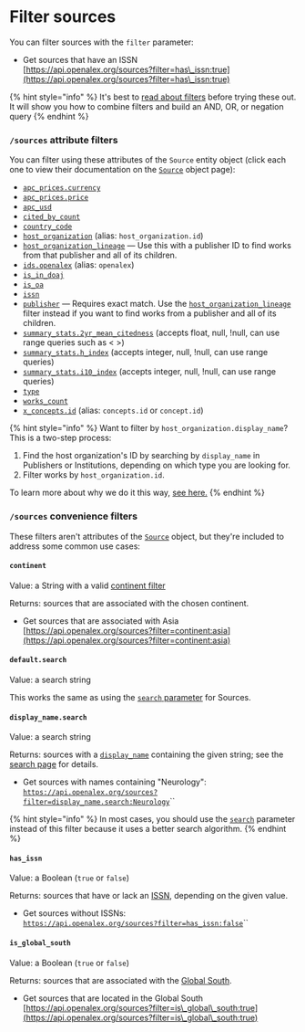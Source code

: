 # Filter sources

You can filter sources with the `filter` parameter:

* Get sources that have an ISSN\
  [https://api.openalex.org/sources?filter=has\_issn:true](https://api.openalex.org/sources?filter=has\_issn:true)

{% hint style="info" %}
It's best to [read about filters](../get-lists-of-entities/filter-entity-lists.md) before trying these out. It will show you how to combine filters and build an AND, OR, or negation query
{% endhint %}

### `/sources` attribute filters

You can filter using these attributes of the `Source` entity object (click each one to view their documentation on the [`Source`](../../the-data/sources/source-object.md) object page):

* [`apc_prices.currency`](../../the-data/sources/source-object.md#apc\_prices)
* [`apc_prices.price`](../../the-data/sources/source-object.md#apc\_prices)
* [`apc_usd`](../../the-data/sources/source-object.md#apc\_usd)
* [`cited_by_count`](../../the-data/sources/source-object.md#cited\_by\_count)
* [`country_code`](../../the-data/sources/source-object.md#country\_code)
* [`host_organization`](../../the-data/sources/source-object.md#host\_organization) (alias: `host_organization.id`)
* [`host_organization_lineage`](../../the-data/sources/source-object.md#host\_organization\_lineage) — Use this with a publisher ID to find works from that publisher and all of its children.
* [`ids.openalex`](../../the-data/sources/source-object.md#ids) (alias: `openalex`)
* [`is_in_doaj`](../../the-data/sources/source-object.md#is\_in\_doaj)
* [`is_oa`](../../the-data/sources/source-object.md#is\_oa)
* [`issn`](../../the-data/sources/source-object.md#issn)
* [`publisher`](../../the-data/sources/source-object.md#publisher) — Requires exact match. Use the [`host_organization_lineage`](../../the-data/sources/source-object.md#host\_organization\_lineage) filter instead if you want to find works from a publisher and all of its children.
* [`summary_stats.2yr_mean_citedness`](../../the-data/sources/source-object.md#summary\_stats) (accepts float, null, !null, can use range queries such as < >)
* [`summary_stats.h_index`](../../the-data/sources/source-object.md#summary\_stats) (accepts integer, null, !null, can use range queries)
* [`summary_stats.i10_index`](../../the-data/sources/source-object.md#summary\_stats) (accepts integer, null, !null, can use range queries)
* [`type`](../../the-data/sources/source-object.md#type)
* [`works_count`](../../the-data/sources/source-object.md#works\_count)
* [`x_concepts.id`](../../the-data/sources/source-object.md#x\_concepts) (alias: `concepts.id` or `concept.id`)

{% hint style="info" %}
Want to filter by `host_organization.display_name`? This is a two-step process:

1. Find the host organization's ID by searching by `display_name` in Publishers or Institutions, depending on which type you are looking for.
2. Filter works by `host_organization.id`.

To learn more about why we do it this way, [see here.](../search/search-works.md#why-cant-i-search-by-name-of-related-entity-author-name-institution-name-etc.)
{% endhint %}

### `/sources` convenience filters

These filters aren't attributes of the [`Source`](../../the-data/sources/source-object.md) object, but they're included to address some common use cases:

#### `continent`

Value: a String with a valid [continent filter](../../the-data/geo/continents.md#filter-by-continent)

Returns: sources that are associated with the chosen continent.

* Get sources that are associated with Asia\
  [https://api.openalex.org/sources?filter=continent:asia](https://api.openalex.org/sources?filter=continent:asia)

#### `default.search`

Value: a search string

This works the same as using the [`search` parameter](../../the-data/sources/search-sources.md#search-sources) for Sources.

#### `display_name.search`

Value: a search string

Returns: sources with a [`display_name`](../../the-data/sources/source-object.md#display\_name) containing the given string; see the [search page](../../the-data/sources/search-sources.md) for details.

* Get sources with names containing "Neurology":\
  [`https://api.openalex.org/sources?filter=display_name.search:Neurology`](https://api.openalex.org/sources?filter=display\_name.search:Neurology)\`\`

{% hint style="info" %}
In most cases, you should use the [`search`](../../the-data/sources/search-sources.md#sources-full-search) parameter instead of this filter because it uses a better search algorithm.
{% endhint %}

#### `has_issn`

Value: a Boolean (`true` or `false`)

Returns: sources that have or lack an [ISSN](../../the-data/sources/source-object.md#issn), depending on the given value.

* Get sources without ISSNs:\
  [`https://api.openalex.org/sources?filter=has_issn:false`](https://api.openalex.org/sources?filter=has\_issn:false)\`\`

#### `is_global_south`

Value: a Boolean (`true` or `false`)

Returns: sources that are associated with the [Global South](../../the-data/geo/regions.md#global-south).

* Get sources that are located in the Global South\
  [https://api.openalex.org/sources?filter=is\_global\_south:true](https://api.openalex.org/sources?filter=is\_global\_south:true)
